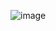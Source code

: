 
![image](https://user-images.githubusercontent.com/81816852/136011392-1965236f-189e-4d24-b860-59e261953372.png)
